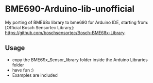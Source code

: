 # BME690-Arduino-lib-unofficial
My porting of BME68x library to bme690 for Arduino IDE, starting from: [Official Bosch Sensortec Library]: https://github.com/boschsensortec/Bosch-BME68x-Library. 

## Usage

- copy the BME69x_Sensor_library folder inside the Arduino Libraries folder
- have fun :)
- Examples are included



